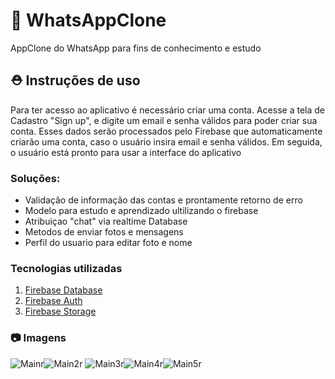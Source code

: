 # 📱 WhatsAppClone

AppClone do WhatsApp para fins de conhecimento e estudo

## :rescue_worker_helmet: Instruções de uso

Para ter acesso ao aplicativo é necessário criar uma conta. Acesse a tela de Cadastro "Sign up", e digite um email e senha válidos para poder criar sua conta. Esses dados serão processados pelo Firebase que automaticamente criarão uma conta, caso o usuário insira email e senha válidos. Em seguida, o usuário está pronto para usar a interface do aplicativo

### Soluções:
* Validação de informação das contas e prontamente retorno de erro
* Modelo para estudo e aprendizado ultilizando o firebase
* Atribuiçao "chat" via realtime Database
* Metodos de enviar fotos e mensagens
* Perfil do usuario para editar foto e nome

### Tecnologias utilizadas
1. [Firebase Database](https://firebase.google.com/docs/database)
1. [Firebase Auth](https://firebase.google.com/docs/auth)
1. [Firebase Storage](https://firebase.google.com/docs/firestore)

### :camera: Imagens
![Mainr](https://i.imgur.com/Z1wAmd4.jpeg)![Main2r](https://i.imgur.com/GPhdeM4.jpeg) ![Main3r](https://i.imgur.com/avKoEC8.jpeg)![Main4r](https://i.imgur.com/FepAB5G.jpeg)![Main5r](https://i.imgur.com/Dg70X2R.jpeg)
